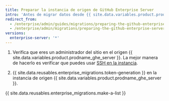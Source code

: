 ```yaml
---
title: Preparar la instancia de origen de GitHub Enterprise Server
intro: 'Antes de migrar datos desde {{ site.data.variables.product.prodname_ghe_server }}, asegúrate de tener la autenticación y el acceso administrativo adecuados a la instancia.'
redirect_from:
  - /enterprise/admin/guides/migrations/preparing-the-github-enterprise-source-instance/
  - /enterprise/admin/migrations/preparing-the-github-enterprise-server-source-instance
versions:
  enterprise-server: '*'
---
```


1. Verifica que eres un administrador del sitio en el origen {{ site.data.variables.product.prodname_ghe_server }}. La mejor manera de hacerlo es verificar que puedes usar [SSH en la instancia](/enterprise/admin/guides/installation/accessing-the-administrative-shell-ssh/).

2. {{ site.data.reusables.enterprise_migrations.token-generation }} en la instancia de origen {{ site.data.variables.product.prodname_ghe_server }}.

{{ site.data.reusables.enterprise_migrations.make-a-list }}
